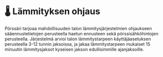 # 🌡 Lämmityksen ohjaus

Pörssäri tarjoaa mahdollisuuden talon lämmitysjärjestelmien ohjaukseen sääennustetietojen perusteella haetun ennusteen sekä pörssisähköhintojen perusteella. Järjestelmä arvioi talon lämmitystarpeen käyttäjäasetuksen perusteella 3-12 tunnin jaksoissa, ja jakaa lämmitystarpeen mukaiset 15 minuutin lämmitysjaksot kyseisen jakson edullisimmille ajanjaksoille.

